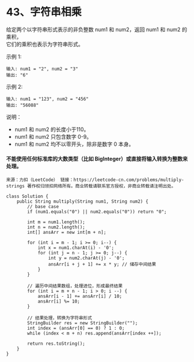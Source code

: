 43、字符串相乘
===

给定两个以字符串形式表示的非负整数 num1 和 num2，返回 num1 和 num2 的乘积，<br>
它们的乘积也表示为字符串形式。<br>

示例 1:<br>
```
输入: num1 = "2", num2 = "3"
输出: "6"
```
示例 2:<br>
```
输入: num1 = "123", num2 = "456"
输出: "56088"
```
说明：<br>
* num1 和 num2 的长度小于110。
* num1 和 num2 只包含数字 0-9。
* num1 和 num2 均不以零开头，除非是数字 0 本身。
#### 不能使用任何标准库的大数类型（比如 BigInteger）或直接将输入转换为整数来处理。

``
来源：力扣（LeetCode）
链接：https://leetcode-cn.com/problems/multiply-strings
著作权归领扣网络所有。商业转载请联系官方授权，非商业转载请注明出处。
``

```
class Solution {
    public String multiply(String num1, String num2) {
        // base case
        if (num1.equals("0") || num2.equals("0")) return "0";

        int m = num1.length();
        int n = num2.length();
        int[] ansArr = new int[m + n];

        for (int i = m - 1; i >= 0; i--) {
            int x = num1.charAt(i) - '0';
            for (int j = n - 1; j >= 0; j--) {
                int y = num2.charAt(j) - '0';
                ansArr[i + j + 1] += x * y; // 储存中间结果
            }
        }

        // 遍历中间结果数组，处理进位，形成最终结果
        for (int i = m + n - 1; i > 0; i --) {
            ansArr[i - 1] += ansArr[i] / 10;
            ansArr[i] %= 10;
        }

        // 结果处理，转换为字符串形式
        StringBuilder res = new StringBuilder("");
        int index = (ansArr[0] == 0) ? 1 : 0;
        while (index < m + n) res.append(ansArr[index ++]);

        return res.toString();
    }
}
```
